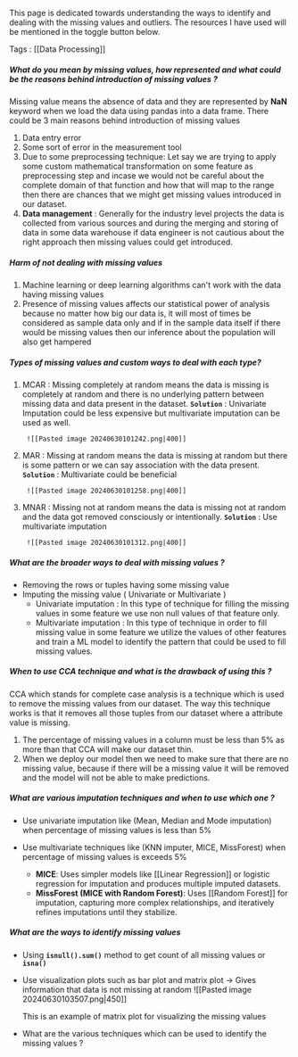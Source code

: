 This page is dedicated towards understanding the ways to identify and dealing with the missing values and outliers. The resources I have used will be mentioned in the toggle button below.

Tags : [[Data Processing]]


##### What do you mean by missing values, how represented and what could be the reasons behind introduction of missing values ? 

Missing value means the absence of data and they are represented by **NaN** keyword when we load the data using pandas into a data frame. There could be 3 main reasons behind introduction of missing values

1. Data entry error
2. Some sort of error in the measurement tool
3. Due to some preprocessing technique: Let say we are trying to apply some custom mathematical transformation on some feature as preprocessing step and incase we would not be careful about the complete domain of that function and how that will map to the range then there are chances that we might get missing values introduced in our dataset.
4. **Data management** : Generally for the industry level projects the data is collected from various sources and during the merging and storing of data in some data warehouse if data engineer is not cautious about the right approach then missing values could get introduced.


##### Harm of not dealing with missing values

1. Machine learning or deep learning algorithms can't work with the data having missing values
2. Presence of missing values affects our statistical power of analysis because no matter how big our data is, it will most of times be considered as sample data only and if in the sample data itself if there would be missing values then our inference about the population will also get hampered
##### Types of missing values and custom ways to deal with each type? 

1. MCAR : Missing completely at random means the data is missing is completely at random and there is no underlying pattern between missing data and data present in the dataset. **`Solution`** : Univariate Imputation could be less expensive but multivariate imputation can be used as well.

		![[Pasted image 20240630101242.png|400]]

2. MAR : Missing at random means the data is missing at random but there is some pattern or we can say association with the data present. **`Solution`** : Multivariate could be beneficial

		![[Pasted image 20240630101258.png|400]]

3. MNAR : Missing not at  random means the data is missing not at random and the data got removed consciously or intentionally. **`Solution`** : Use multivariate imputation 

		![[Pasted image 20240630101312.png|400]]

##### What are the broader ways to deal with missing values ? 

- Removing the rows or tuples having some missing value
- Imputing the missing value ( Univariate or Multivariate )
	- Univariate imputation : In this type of technique for filling the missing values in some feature we use non null values of that feature only.
	- Multivariate imputation : In this type of technique in order to fill missing value in some feature we utilize the values of other features and train a ML model to identify the pattern that could be used to fill missing values.
##### When to use CCA technique and what is the drawback of using this ? 

CCA which stands for complete case analysis is a technique which is used to remove the missing values from our dataset. The way this technique works is that it removes all those tuples from our dataset where a attribute value is missing.

1. The percentage of missing values in a column must be less than 5% as more than that CCA will make our dataset thin.
2. When we deploy our model then we need to make sure that there are no missing value, because if there will be a missing value it will be removed and the model will not be able to make predictions.

##### What are various imputation techniques and when to use which one ? 

- Use univariate imputation like (Mean, Median and Mode imputation) when percentage of missing values is less than 5%

- Use multivariate techniques like (KNN imputer, MICE, MissForest)  when percentage of missing values is exceeds 5%
	- **MICE**: Uses simpler models like [[Linear Regression]] or logistic regression for imputation and produces multiple imputed datasets.
	- **MissForest (MICE with Random Forest)**: Uses [[Random Forest]] for imputation, capturing more complex relationships, and iteratively refines imputations until they stabilize.


##### What are the ways to identify missing values

- Using **`isnull().sum()`** method to get count of all missing values or **`isna()`**
- Use visualization plots such as bar plot and matrix plot → Gives information that data is not missing at random
    ![[Pasted image 20240630103507.png|450]]
    
    This is an example of matrix plot for visualizing the missing values

- What are the various techniques which can be used to identify the missing values ?
    
    

